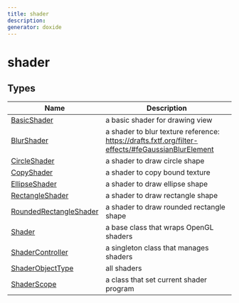 ```yaml
---
title: shader
description: 
generator: doxide
---
```



# shader

## Types

| Name | Description |
| ---- | ----------- |
| [BasicShader](BasicShader/index.md) | a basic shader for drawing view  |
| [BlurShader](BlurShader/index.md) | a shader to blur texture reference: <https://drafts.fxtf.org/filter-effects/#feGaussianBlurElement>  |
| [CircleShader](CircleShader/index.md) | a shader to draw circle shape  |
| [CopyShader](CopyShader/index.md) | a shader to copy bound texture  |
| [EllipseShader](EllipseShader/index.md) | a shader to draw ellipse shape  |
| [RectangleShader](RectangleShader/index.md) | a shader to draw rectangle shape  |
| [RoundedRectangleShader](RoundedRectangleShader/index.md) | a shader to draw rounded rectangle shape  |
| [Shader](Shader/index.md) | a base class that wraps OpenGL shaders  |
| [ShaderController](ShaderController/index.md) | a singleton class that manages shaders  |
| [ShaderObjectType](ShaderObjectType/index.md) | all shaders  |
| [ShaderScope](ShaderScope/index.md) | a class that set current shader program  |
